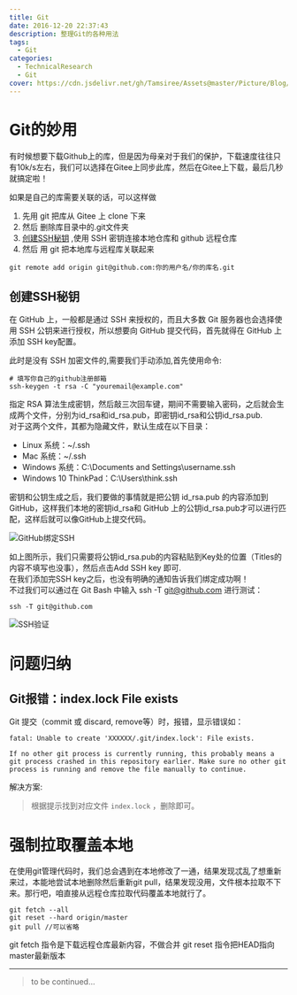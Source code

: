 ```yaml
---
title: Git
date: 2016-12-20 22:37:43
description: 整理Git的各种用法
tags:
  - Git
categories:
  - TechnicalResearch
  - Git
cover: https://cdn.jsdelivr.net/gh/Tamsiree/Assets@master/Picture/Blog/Cover/wallhaven-4y37g0.jpg
---
```


# Git的妙用
有时候想要下载Github上的库，但是因为母亲对于我们的保护，下载速度往往只有10k/s左右，我们可以选择在Gitee上同步此库，然后在Gitee上下载，最后几秒就搞定啦！

如果是自己的库需要关联的话，可以这样做  
1. 先用 git 把库从 Gitee 上 clone 下来
2. 然后 删除库目录中的.git文件夹
3. [创建SSH秘钥](#创建SSH秘钥) ,使用 SSH 密钥连接本地仓库和 github 远程仓库
4. 然后 用 git 把本地库与远程库关联起来
```git
git remote add origin git@github.com:你的用户名/你的库名.git
```

## 创建SSH秘钥
在 GitHub 上，一般都是通过 SSH 来授权的，而且大多数 Git 服务器也会选择使用 SSH 公钥来进行授权，所以想要向 GitHub 提交代码，首先就得在 GitHub 上添加 SSH key配置。  

此时是没有 SSH 加密文件的,需要我们手动添加,首先使用命令:
```git
# 填写你自己的github注册邮箱
ssh-keygen -t rsa -C "youremail@example.com"
```

指定 RSA 算法生成密钥，然后敲三次回车键，期间不需要输入密码，之后就会生成两个文件，分别为id_rsa和id_rsa.pub，即密钥id_rsa和公钥id_rsa.pub.   
对于这两个文件，其都为隐藏文件，默认生成在以下目录：

* Linux 系统：~/.ssh
* Mac 系统：~/.ssh
* Windows 系统：C:\Documents and Settings\username\.ssh
* Windows 10 ThinkPad：C:\Users\think.ssh

密钥和公钥生成之后，我们要做的事情就是把公钥 id_rsa.pub 的内容添加到 GitHub，这样我们本地的密钥id_rsa和 GitHub 上的公钥id_rsa.pub才可以进行匹配，这样后就可以像GitHub上提交代码。

![GitHub绑定SSH](https://cdn.jsdelivr.net/gh/Tamsiree/Assets@master/Picture/Blog/Post/6134999-80a031f051c917f7.webp)

如上图所示，我们只需要将公钥id_rsa.pub的内容粘贴到Key处的位置（Titles的内容不填写也没事），然后点击Add SSH key 即可.  
在我们添加完SSH key之后，也没有明确的通知告诉我们绑定成功啊！  
不过我们可以通过在 Git Bash 中输入 ssh -T git@github.com 进行测试：
```git
ssh -T git@github.com
```

![SSH验证](https://cdn.jsdelivr.net/gh/Tamsiree/Assets@master/Picture/Blog/Post/6134999-f736ef17639d5802.webp)

# 问题归纳
## Git报错：index.lock File exists
Git 提交（commit 或 discard, remove等）时，报错，显示错误如：
```git
fatal: Unable to create 'XXXXXX/.git/index.lock': File exists.

If no other git process is currently running, this probably means a
git process crashed in this repository earlier. Make sure no other git
process is running and remove the file manually to continue.
```

解决方案:  
> 根据提示找到对应文件 `index.lock` ，删除即可。

# 强制拉取覆盖本地
在使用git管理代码时，我们总会遇到在本地修改了一通，结果发现忒乱了想重新来过，本能地尝试本地删除然后重新git pull，结果发现没用，文件根本拉取不下来。那行吧，咱直接从远程仓库拉取代码覆盖本地就行了。

```git
git fetch --all
git reset --hard origin/master
git pull //可以省略
```

git fetch 指令是下载远程仓库最新内容，不做合并 
git reset 指令把HEAD指向master最新版本

---
> to be continued...

